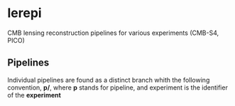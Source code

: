 # lerepi
CMB lensing reconstruction pipelines for various experiments (CMB-S4, PICO)


## Pipelines

Individual pipelines are found as a distinct branch whith the following convention,
    **p/<experiment>**,
where **p** stands for pipeline, and experiment is the identifier of the **experiment**


